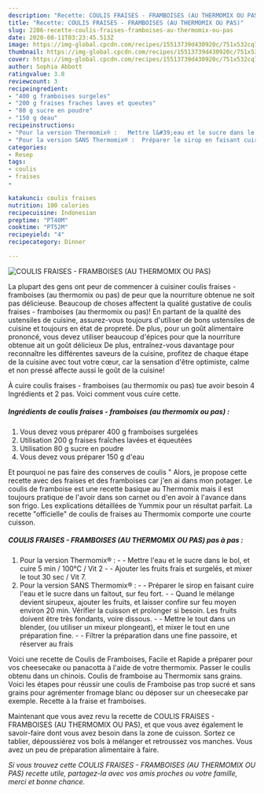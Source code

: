 ```yaml
---
description: "Recette: COULIS FRAISES - FRAMBOISES (AU THERMOMIX OU PAS)"
title: "Recette: COULIS FRAISES - FRAMBOISES (AU THERMOMIX OU PAS)"
slug: 2206-recette-coulis-fraises-framboises-au-thermomix-ou-pas
date: 2020-08-11T03:23:45.513Z
image: https://img-global.cpcdn.com/recipes/15513739d430920c/751x532cq70/coulis-fraises-framboises-au-thermomix-ou-pas-photo-principale-de-la-recette.jpg
thumbnail: https://img-global.cpcdn.com/recipes/15513739d430920c/751x532cq70/coulis-fraises-framboises-au-thermomix-ou-pas-photo-principale-de-la-recette.jpg
cover: https://img-global.cpcdn.com/recipes/15513739d430920c/751x532cq70/coulis-fraises-framboises-au-thermomix-ou-pas-photo-principale-de-la-recette.jpg
author: Sophia Abbott
ratingvalue: 3.8
reviewcount: 3
recipeingredient:
- "400 g framboises surgeles"
- "200 g fraises fraches laves et queutes"
- "80 g sucre en poudre"
- "150 g deau"
recipeinstructions:
- "Pour la version Thermomix® :   Mettre l&#39;eau et le sucre dans le bol, et cuire 5 min / 100°C / Vit 2  Ajouter les fruits frais et surgelés, et mixer le tout 30 sec / Vit 7."
- "Pour la version SANS Thermomix® :  Préparer le sirop en faisant cuire l&#39;eau et le sucre dans un faitout, sur feu fort.  Quand le mélange devient sirupeux, ajouter les fruits, et laisser confire sur feu moyen environ 20 min. Vérifier la cuisson et prolonger si besoin. Les fruits doivent être très fondants, voire dissous.  Mettre le tout dans un blender, (ou utiliser un mixeur plongeant), et mixer le tout en une préparation fine.  Filtrer la préparation dans une fine passoire, et réserver au frais"
categories:
- Resep
tags:
- coulis
- fraises
- 

katakunci: coulis fraises  
nutrition: 100 calories
recipecuisine: Indonesian
preptime: "PT40M"
cooktime: "PT52M"
recipeyield: "4"
recipecategory: Dinner

---
```



![COULIS FRAISES - FRAMBOISES (AU THERMOMIX OU PAS)](https://img-global.cpcdn.com/recipes/15513739d430920c/751x532cq70/coulis-fraises-framboises-au-thermomix-ou-pas-photo-principale-de-la-recette.jpg)

La plupart des gens ont peur de commencer à cuisiner coulis fraises - framboises (au thermomix ou pas) de peur que la nourriture obtenue ne soit pas délicieuse. Beaucoup de choses affectent la qualité gustative de coulis fraises - framboises (au thermomix ou pas)! En partant de la qualité des ustensiles de cuisine, assurez-vous toujours d'utiliser de bons ustensiles de cuisine et toujours en état de propreté. De plus, pour un goût alimentaire prononcé, vous devez utiliser beaucoup d'épices pour que la nourriture obtenue ait un goût délicieux De plus, entraînez-vous davantage pour reconnaître les différentes saveurs de la cuisine, profitez de chaque étape de la cuisine avec tout votre cœur, car la sensation d'être optimiste, calme et non pressé affecte aussi le goût de la cuisine!

<!--inarticleads1-->

À cuire coulis fraises - framboises (au thermomix ou pas) tue avoir besoin 4 Ingrédients et 2 pas. Voici comment vous cuire cette.

##### Ingrédients de coulis fraises - framboises (au thermomix ou pas) :

1. Vous devez vous préparer 400 g framboises surgelées
1. Utilisation 200 g fraises fraîches lavées et équeutées
1. Utilisation 80 g sucre en poudre
1. Vous devez vous préparer 150 g d&#39;eau


Et pourquoi ne pas faire des conserves de coulis &#34; Alors, je propose cette recette avec des fraises et des framboises car j&#39;en ai dans mon potager. Le coulis de framboise est une recette basique au Thermomix mais il est toujours pratique de l&#39;avoir dans son carnet ou d&#39;en avoir à l&#39;avance dans son frigo. Les explications détaillées de Yummix pour un résultat parfait. La recette &#34;officielle&#34; de coulis de fraises au Thermomix comporte une courte cuisson. 

<!--inarticleads2-->

##### COULIS FRAISES - FRAMBOISES (AU THERMOMIX OU PAS) pas à pas :

1. Pour la version Thermomix® :  -  - Mettre l&#39;eau et le sucre dans le bol, et cuire 5 min / 100°C / Vit 2 -  - Ajouter les fruits frais et surgelés, et mixer le tout 30 sec / Vit 7.
1. Pour la version SANS Thermomix® : -  - Préparer le sirop en faisant cuire l&#39;eau et le sucre dans un faitout, sur feu fort. -  - Quand le mélange devient sirupeux, ajouter les fruits, et laisser confire sur feu moyen environ 20 min. Vérifier la cuisson et prolonger si besoin. Les fruits doivent être très fondants, voire dissous. -  - Mettre le tout dans un blender, (ou utiliser un mixeur plongeant), et mixer le tout en une préparation fine. -  - Filtrer la préparation dans une fine passoire, et réserver au frais


Voici une recette de Coulis de Framboises, Facile et Rapide a préparer pour vos cheesecake ou panacotta à l&#39;aide de votre thermomix. Passer le coulis obtenu dans un chinois. Coulis de framboise au Thermomix sans grains. Voici les étapes pour réussir une coulis de Framboise pas trop sucré et sans grains pour agrémenter fromage blanc ou déposer sur un cheesecake par exemple. Recette à la fraise et framboises. 

<!--inarticleads1-->

<p>
Maintenant que vous avez revu la recette de COULIS FRAISES - FRAMBOISES (AU THERMOMIX OU PAS), et que vous avez également le savoir-faire dont vous avez besoin dans la zone de cuisson. Sortez ce tablier, dépoussiérez vos bols à mélanger et retroussez vos manches. Vous avez un peu de préparation alimentaire à faire.
</p>

<p>
<i>Si vous trouvez cette COULIS FRAISES - FRAMBOISES (AU THERMOMIX OU PAS) recette utile, partagez-la avec vos amis proches ou votre famille, merci et bonne chance.</i>
</p>
